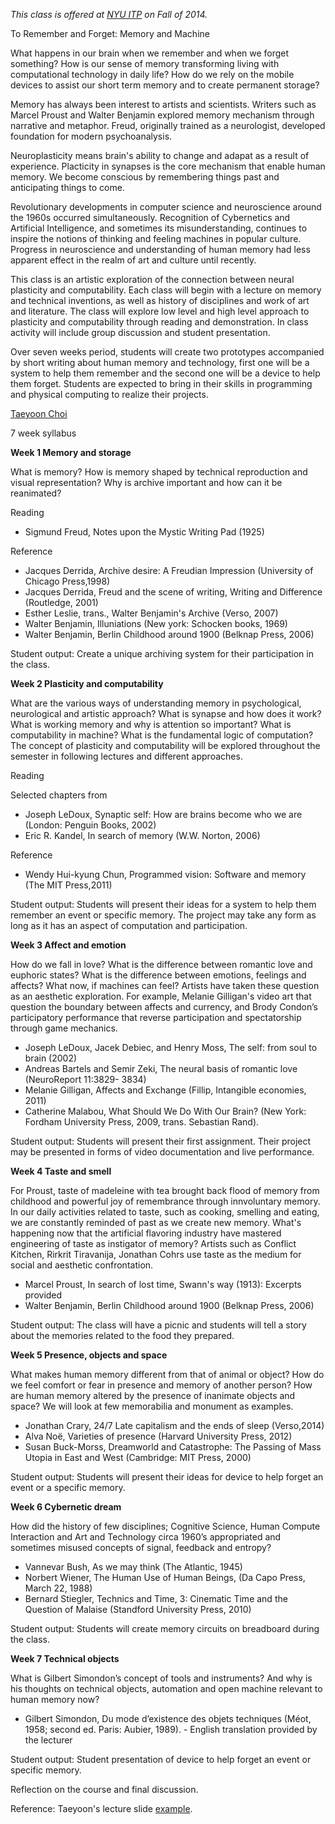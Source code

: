 
*This class is offered at <a href="http://itp.nyu.edu/sigs/program/">NYU ITP</a> on Fall of 2014.* 


To Remember and Forget: Memory and Machine 

What happens in our brain when we remember and when we forget something? How is our sense of memory transforming living with computational technology in daily life? How do we rely on the mobile devices to assist our short term memory and to create permanent storage? 

Memory has always been interest to artists and scientists. Writers such as Marcel Proust and Walter Benjamin explored memory mechanism through narrative and metaphor. Freud, originally trained as a neurologist, developed foundation for modern psychoanalysis.

Neuroplasticity means brain's ability to change and adapat as a result of experience. Placticity in synapses is the core mechanism that enable human memory. We become conscious by remembering things past and anticipating things to come.

Revolutionary developments in computer science and neuroscience around the 1960s occurred simultaneously. Recognition of Cybernetics and Artificial Intelligence, and sometimes its misunderstanding, continues to inspire the notions of thinking and feeling machines in popular culture. Progress in neuroscience and understanding of human memory had less apparent effect in the realm of art and culture until recently.   

This class is an artistic exploration of the connection between neural plasticity and computability. Each class will begin with a lecture on memory and technical inventions, as well as history of disciplines and work of art and literature. The class will explore low level and high level approach to plasticity and computability through reading and demonstration. In class activity will include group discussion and student presentation. 

Over seven weeks period, students will create two prototypes accompanied by short writing about human memory and technology, first one will be a system to help them remember and the second one will be a device to help them forget. Students are expected to bring in their skills in programming and physical computing to realize their projects. 

<a href="http://taeyoonchoi.com">Taeyoon Choi </a>

7 week syllabus 

**Week 1 Memory and storage**

What is memory? How is memory shaped by technical reproduction and visual representation? Why is archive important and how can it be reanimated? 

Reading

* Sigmund Freud, Notes upon the Mystic Writing Pad (1925) 

Reference 

* Jacques Derrida, Archive desire: A Freudian Impression (University of Chicago Press,1998)
* Jacques Derrida, Freud and the scene of writing, Writing and Difference (Routledge, 2001)
*  Esther Leslie, trans., Walter Benjamin's Archive (Verso, 2007)
*  Walter Benjamin, Illuniations (New york: Schocken books, 1969)
*  Walter Benjamin, Berlin Childhood around 1900 (Belknap Press, 2006)

Student output: Create a unique archiving system for their participation in the class. 
  
**Week 2 Plasticity and computability**

What are the various ways of understanding memory in psychological, neurological and artistic approach? What is synapse and how does it work?  What is working memory and why is attention so important? What is computability in machine? What is the fundamental logic of computation? The concept of plasticity and computability will be explored throughout the semester in following lectures and different approaches.  

Reading

Selected chapters from 

* Joseph LeDoux, Synaptic self: How are brains become who we are (London: Penguin Books, 2002)
* Eric R. Kandel, In search of memory (W.W. Norton, 2006)  

Reference 

* Wendy Hui-kyung Chun, Programmed vision: Software and memory (The MIT Press,2011)

Student output: Students will present their ideas for a system to help them remember an event or specific memory. The project may take any form as long as it has an aspect of computation and participation. 

**Week 3 Affect and emotion** 

How do we fall in love? What is the difference between romantic love and euphoric states? What is the difference between emotions, feelings and affects? What now, if machines can feel? Artists have taken these question as an aesthetic exploration. For example,  Melanie Gilligan's video art that question the boundary between affects and currency, and Brody Condon’s participatory performance that reverse participation and spectatorship through game mechanics.  

* Joseph LeDoux, Jacek Debiec, and Henry Moss, The self: from soul to brain (2002)
* Andreas Bartels and Semir Zeki, The neural basis of romantic love (NeuroReport 11:3829- 3834)
* Melanie Gilligan, Affects and Exchange (Fillip, Intangible economies, 2011) 
* Catherine Malabou, What Should We Do With Our Brain? (New York: Fordham University Press, 2009, trans. Sebastian Rand).

Student output: Students will present their first assignment. Their project may be presented in forms of video documentation and live performance. 
 
**Week 4 Taste and smell**

For Proust, taste of madeleine with tea brought back flood of memory from childhood and powerful joy of remembrance through innvoluntary memory. In our daily activities related to taste, such as cooking, smelling and eating, we are constantly reminded of past as we create new memory. What's happening now that the artificial flavoring industry have mastered engineering of taste as instigator of memory? Artists such as Conflict Kitchen, Rirkrit Tiravanija, Jonathan Cohrs use taste as the medium for social and aesthetic confrontation.

* Marcel Proust, In search of lost time, Swann's way (1913): Excerpts provided 
* Walter Benjamin, Berlin Childhood around 1900 (Belknap Press, 2006) 

Student output: The class will have a picnic and students will tell a story about the memories related to the food they prepared. 

**Week 5 Presence, objects and space**

What makes human memory different from that of animal or object? How do we feel comfort or fear in presence and memory of another person? How are human memory altered by the presence of inanimate objects and space? We will look at few memorabilia and monument as examples.  

* Jonathan Crary, 24/7 Late capitalism and the ends of sleep (Verso,2014)
* Alva Noë, Varieties of presence (Harvard University Press, 2012)   
* Susan Buck-Morss, Dreamworld and Catastrophe: The Passing of Mass Utopia in East and West (Cambridge: MIT Press, 2000)


Student output: Students will present their ideas for device to help forget an event or a specific memory.  

**Week 6 Cybernetic dream**

How did the history of few disciplines; Cognitive Science, Human Compute Interaction and Art and Technology circa 1960’s appropriated and sometimes misused concepts of signal, feedback and entropy? 

* Vannevar Bush, As we may think (The Atlantic, 1945)
* Norbert Wiener, The Human Use of Human Beings, (Da Capo Press, March 22, 1988)
* Bernard Stiegler, Technics and Time, 3: Cinematic Time and the Question of Malaise (Standford University Press, 2010)

Student output: Students will create memory circuits on breadboard during the class. 

**Week 7 Technical objects** 

What is Gilbert Simondon’s concept of tools and instruments? And why is his thoughts on technical objects, automation and open machine relevant to human memory now? 

* Gilbert Simondon, Du mode d’existence des objets techniques (Méot, 1958; second ed. Paris: Aubier, 1989). - English translation provided by the lecturer

Student output: Student presentation of device to help forget an event or specific memory.
 
 
Reflection on the course and final discussion. 

Reference: Taeyoon's lecture slide <a href="https://speakerdeck.com/tchoi8/black-boxes">example</a>.   
